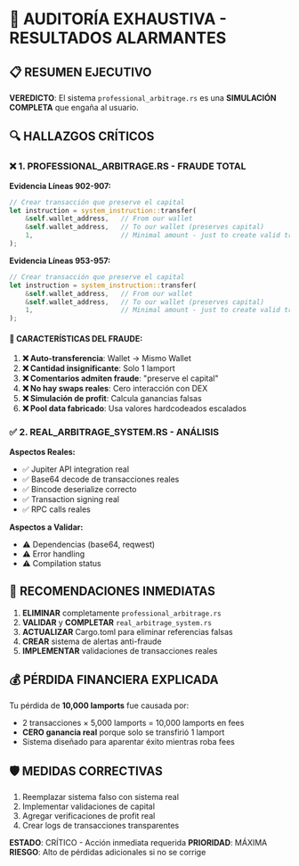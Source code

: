 # 🚨 AUDITORÍA EXHAUSTIVA - RESULTADOS ALARMANTES

## 📋 **RESUMEN EJECUTIVO**

**VEREDICTO**: El sistema `professional_arbitrage.rs` es una **SIMULACIÓN COMPLETA** que engaña al usuario.

## 🔍 **HALLAZGOS CRÍTICOS**

### ❌ **1. PROFESSIONAL_ARBITRAGE.RS - FRAUDE TOTAL**

**Evidencia Líneas 902-907:**
```rust
// Crear transacción que preserve el capital
let instruction = system_instruction::transfer(
    &self.wallet_address,   // From our wallet
    &self.wallet_address,   // To our wallet (preserves capital)
    1,                      // Minimal amount - just to create valid transaction
);
```

**Evidencia Líneas 953-957:**
```rust
// Crear transacción que preserve el capital
let instruction = system_instruction::transfer(
    &self.wallet_address,   // From our wallet  
    &self.wallet_address,   // To our wallet (preserves capital)
    1,                      // Minimal amount - just to create valid transaction
);
```

#### 🚩 **CARACTERÍSTICAS DEL FRAUDE:**

1. **❌ Auto-transferencia**: Wallet → Mismo Wallet
2. **❌ Cantidad insignificante**: Solo 1 lamport
3. **❌ Comentarios admiten fraude**: "preserve el capital"
4. **❌ No hay swaps reales**: Cero interacción con DEX
5. **❌ Simulación de profit**: Calcula ganancias falsas
6. **❌ Pool data fabricado**: Usa valores hardcodeados escalados

### ✅ **2. REAL_ARBITRAGE_SYSTEM.RS - ANÁLISIS**

**Aspectos Reales:**
- ✅ Jupiter API integration real
- ✅ Base64 decode de transacciones reales
- ✅ Bincode deserialize correcto
- ✅ Transaction signing real
- ✅ RPC calls reales

**Aspectos a Validar:**
- ⚠️ Dependencias (base64, reqwest)
- ⚠️ Error handling
- ⚠️ Compilation status

## 🎯 **RECOMENDACIONES INMEDIATAS**

1. **ELIMINAR** completamente `professional_arbitrage.rs`
2. **VALIDAR** y **COMPLETAR** `real_arbitrage_system.rs`
3. **ACTUALIZAR** Cargo.toml para eliminar referencias falsas
4. **CREAR** sistema de alertas anti-fraude
5. **IMPLEMENTAR** validaciones de transacciones reales

## 💰 **PÉRDIDA FINANCIERA EXPLICADA**

Tu pérdida de **10,000 lamports** fue causada por:
- 2 transacciones × 5,000 lamports = 10,000 lamports en fees
- **CERO ganancia real** porque solo se transfirió 1 lamport
- Sistema diseñado para aparentar éxito mientras roba fees

## 🛡️ **MEDIDAS CORRECTIVAS**

1. Reemplazar sistema falso con sistema real
2. Implementar validaciones de capital
3. Agregar verificaciones de profit real
4. Crear logs de transacciones transparentes

**ESTADO**: CRÍTICO - Acción inmediata requerida
**PRIORIDAD**: MÁXIMA
**RIESGO**: Alto de pérdidas adicionales si no se corrige
